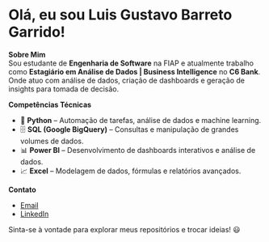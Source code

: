 # Olá, eu sou Luis Gustavo Barreto Garrido!

**Sobre Mim**  
Sou estudante de **Engenharia de Software** na FIAP e atualmente trabalho como **Estagiário em Análise de Dados | Business Intelligence** no **C6 Bank**. Onde atuo com análise de dados, criação de dashboards e geração de insights para tomada de decisão.

**Competências Técnicas**  
- 🐍 **Python** – Automação de tarefas, análise de dados e machine learning.
- 🗄 **SQL (Google BigQuery)** – Consultas e manipulação de grandes volumes de dados.
- 📊 **Power BI** – Desenvolvimento de dashboards interativos e análise de dados.
- 📈 **Excel** – Modelagem de dados, fórmulas e relatórios avançados.

**Contato**  
- [Email](mailto:lbarreto1351@gmail.com)
- [LinkedIn](https://www.linkedin.com/in/luis-gustavo-barreto-garrido)

Sinta-se à vontade para explorar meus repositórios e trocar ideias! 😃
